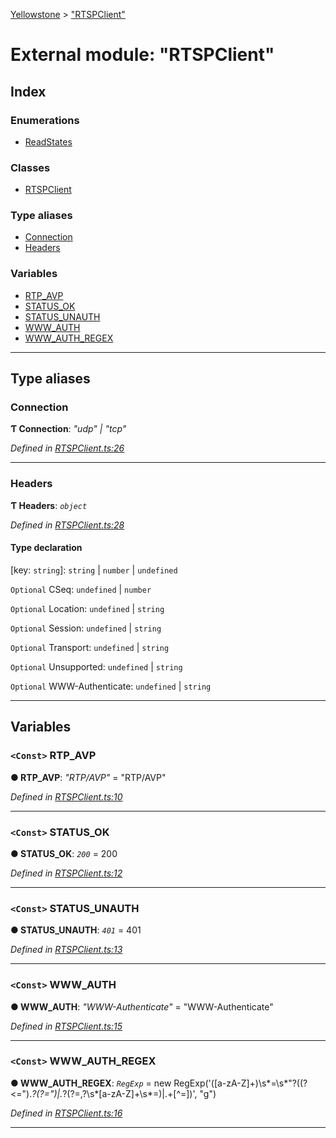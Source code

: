 [Yellowstone](../README.md) > ["RTSPClient"](../modules/_rtspclient_.md)

# External module: "RTSPClient"

## Index

### Enumerations

* [ReadStates](../enums/_rtspclient_.readstates.md)

### Classes

* [RTSPClient](../classes/_rtspclient_.rtspclient.md)

### Type aliases

* [Connection](_rtspclient_.md#connection)
* [Headers](_rtspclient_.md#headers)

### Variables

* [RTP_AVP](_rtspclient_.md#rtp_avp)
* [STATUS_OK](_rtspclient_.md#status_ok)
* [STATUS_UNAUTH](_rtspclient_.md#status_unauth)
* [WWW_AUTH](_rtspclient_.md#www_auth)
* [WWW_AUTH_REGEX](_rtspclient_.md#www_auth_regex)

---

## Type aliases

<a id="connection"></a>

###  Connection

**Ƭ Connection**: *"udp" \| "tcp"*

*Defined in [RTSPClient.ts:26](https://github.com/mbullington/yellowstone/blob/c6fe1af/lib/RTSPClient.ts#L26)*

___
<a id="headers"></a>

###  Headers

**Ƭ Headers**: *`object`*

*Defined in [RTSPClient.ts:28](https://github.com/mbullington/yellowstone/blob/c6fe1af/lib/RTSPClient.ts#L28)*

#### Type declaration

[key: `string`]: `string` \| `number` \| `undefined`

`Optional`  CSeq: `undefined` \| `number`

`Optional`  Location: `undefined` \| `string`

`Optional`  Session: `undefined` \| `string`

`Optional`  Transport: `undefined` \| `string`

`Optional`  Unsupported: `undefined` \| `string`

`Optional`  WWW-Authenticate: `undefined` \| `string`

___

## Variables

<a id="rtp_avp"></a>

### `<Const>` RTP_AVP

**● RTP_AVP**: *"RTP/AVP"* = "RTP/AVP"

*Defined in [RTSPClient.ts:10](https://github.com/mbullington/yellowstone/blob/c6fe1af/lib/RTSPClient.ts#L10)*

___
<a id="status_ok"></a>

### `<Const>` STATUS_OK

**● STATUS_OK**: *`200`* = 200

*Defined in [RTSPClient.ts:12](https://github.com/mbullington/yellowstone/blob/c6fe1af/lib/RTSPClient.ts#L12)*

___
<a id="status_unauth"></a>

### `<Const>` STATUS_UNAUTH

**● STATUS_UNAUTH**: *`401`* = 401

*Defined in [RTSPClient.ts:13](https://github.com/mbullington/yellowstone/blob/c6fe1af/lib/RTSPClient.ts#L13)*

___
<a id="www_auth"></a>

### `<Const>` WWW_AUTH

**● WWW_AUTH**: *"WWW-Authenticate"* = "WWW-Authenticate"

*Defined in [RTSPClient.ts:15](https://github.com/mbullington/yellowstone/blob/c6fe1af/lib/RTSPClient.ts#L15)*

___
<a id="www_auth_regex"></a>

### `<Const>` WWW_AUTH_REGEX

**● WWW_AUTH_REGEX**: *`RegExp`* =  new RegExp('([a-zA-Z]+)\s*=\s*"?((?<=").*?(?=")|.*?(?=,?\s*[a-zA-Z]+\s*\=)|.+[^=])', "g")

*Defined in [RTSPClient.ts:16](https://github.com/mbullington/yellowstone/blob/c6fe1af/lib/RTSPClient.ts#L16)*

___

